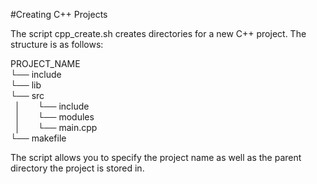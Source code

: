 #Creating C++ Projects

The script cpp_create.sh creates directories for a new C++ project. The structure is as follows:

PROJECT_NAME  
└── include  
└── lib  
└── src  
&ensp;│&emsp;&emsp;└── include  
&ensp;│&emsp;&emsp;└── modules  
&ensp;│&emsp;&emsp;└── main.cpp  
└── makefile  

The script allows you to specify the project name as well as the parent directory the project is stored in.
